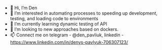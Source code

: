- 👋 Hi, I’m Den
- 👀 I’m interested in automating processes to speeding up development, testing, and loading code to environments
- 🌱 I’m currently learning dynamic testing of API
- 💞️ I’m looking to new approaches based on dockers.
- 📫 Connect me on telegram - @den_pavliuk, linkedin - https://www.linkedin.com/in/denys-pavlyuk-706307123/

<!---
Densf2/Densf2 is a ✨ special ✨ repository because its `README.md` (this file) appears on your GitHub profile.
You can click the Preview link to take a look at your changes.
--->
